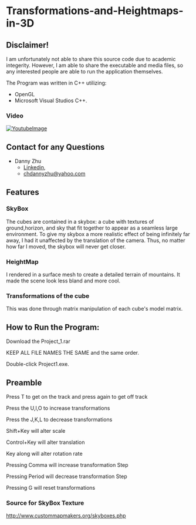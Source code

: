 # Transformations-and-Heightmaps-in-3D

## Disclaimer!
  I am unfortunately not able to share this source code due to academic integerity. However, I am able to share the executable and media files, so any interested people are able to run the application themselves. 
  
The Program was written in C++ utilizing:
- OpenGL
- Microsoft Visual Studios C++.
  
### Video
[![YoutubeImage](https://github.com/HiDannyZhu/Transformations-and-Heightmaps-in-3D/blob/master/YoutubeImage.png)](https://www.youtube.com/watch?v=Z9tJMM_5zTE "Everything Is AWESOME")

## Contact for any Questions
- Danny Zhu
  - [Linkedin](https://www.linkedin.com/in/danny-zhu-8b6556119/),
  - chdannyzhu@yahoo.com
 

## Features

### SkyBox

The cubes are contained in a skybox: a cube with textures of ground,horizon, and sky that fit together to appear as a seamless large environment. To give my skybox a more realistic effect of being infinitely far away, I had it unaffected by the translation of the camera. Thus, no matter how far I moved, the skybox will never get closer.

### HeightMap

I rendered in a surface mesh to create a detailed terrain of mountains. It made the scene look less bland and more cool.


### Transformations of the cube

This was done through matrix manipulation of each cube's model matrix.


## How to Run the Program:
  Download the Project_1.rar
  
  KEEP ALL FILE NAMES THE SAME and the same order.
  
  Double-click Project1.exe. 

##  Preamble
Press T to get on the track and press again to get off track

Press the U,I,O to increase transformations

Press the J,K,L to decrease transformations

Shift+Key will alter scale

Control+Key will alter translation

Key along will alter rotation rate

Pressing Comma will increase transformation Step

Pressing Period will decrease transformation Step

Pressing G will reset transformations

### Source for SkyBox Texture
http://www.custommapmakers.org/skyboxes.php
